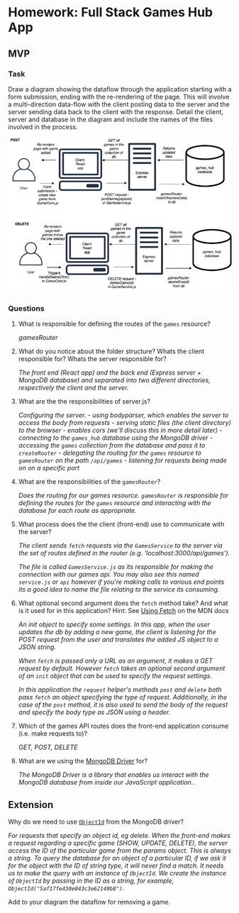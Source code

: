 # Homework: Full Stack Games Hub App

## MVP

### Task

Draw a diagram showing the dataflow through the application starting with a form submission, ending with the re-rendering of the page. This will involve a multi-direction data-flow with the client posting data to the server and the server sending data back to the client with the response. Detail the client, server and database in the diagram and include the names of the files involved in the process.

![MVP + extension diagram](images/wk8d1hw.png)

### Questions

1. What is responsible for defining the routes of the `games` resource?

    *gamesRouter*

2. What do you notice about the folder structure?  Whats the client responsible for? Whats the server responsible for?

    *The front end (React app) and the back end (Express server + MongoDB database) and separated into two different directories, respectively the client and the server.*

3. What are the the responsibilities of server.js?

    *Configuring the server.*
    *- using bodyparser, which enables the server to access the body from requests*
    *- serving static files (the client directory) to the browser*
    *- enables cors (we'll discuss this in more detail later)*
    *- connecting to the `games_hub` database using the MongoDB driver*
    *- accessing the `games` collection from the database and pass it to `createRouter`*
    *- delegating the routing for the `games` resource to `gamesRouter` on the path `/api/games`*
    *- listening for requests being made on on a specific port*

4. What are the responsibilities of the `gamesRouter`?

    *Does the routing for our games resource.*
    *`gamesRouter` is responsible for defining the routes for the `games` resource and interacting with the database for each route as appropriate.*

5. What process does the the client (front-end) use to communicate with the server?

    *The client sends `fetch` requests via the `GamesService` to the server via the set of routes defined in the router (e.g. 'localhost:3000/api/games').*

    *The file is called `GamesService.js` as its responsible for making the connection with our games api.  You may also see this named `service.js` or `api` however if you're making calls to various end points its a good idea to name the file relating to the service its consuming.*

6. What optional second argument does the `fetch` method take? And what is it used for in this application? Hint: See [Using Fetch](https://developer.mozilla.org/en-US/docs/Web/API/Fetch_API/Using_Fetch) on the MDN docs

    *An init object to specify some settings. In this app, when the user updates the db by adding a new game, the client is listening for the POST request from the user and translates the added JS object to a JSON string.*

    *When `fetch` is passed only a URL as an argument, it makes a GET request by default. However `fetch` takes an optional second argument of an `init` object that can be used to specify the request settings.*

    *In this application the `request` helper's methods `post` and `delete` both pass `fetch` an object specifying the type of request. Additionally, in the case of the `post` method, it is also used to send the body of the request and specify the body type as JSON using a header.*

7. Which of the games API routes does the front-end application consume (i.e. make requests to)?

    *GET, POST, DELETE*

8. What are we using the [MongoDB Driver](http://mongodb.github.io/node-mongodb-native/) for?

    *The MongoDB Driver is a library that enables us interact with the MongoDB database from inside our JavaScript application..*

## Extension

Why do we need to use [`ObjectId`](https://mongodb.github.io/node-mongodb-native/api-bson-generated/objectid.html) from the MongoDB driver?

*For requests that specify an object id, eg delete.*
*When the front-end makes a request regarding a specific game (SHOW, UPDATE, DELETE), the server access the ID of the particular game from the params object. This is always a string. To query the database for an object of a particular ID, if we ask it for the object with the ID of string type, it will never find a match. It needs us to make the query with an instance of `ObjectId`. We create the instance of `ObjectId` by passing in the ID as a string, for example, `ObjectId("5af17fe430e043c3e62149b8")`.*

Add to your diagram the dataflow for removing a game.